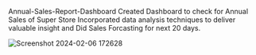 Annual-Sales-Report-Dashboard
Created Dashboard to check for Annual Sales of Super Store 
Incorporated data analysis techniques to deliver valuable insight and Did Sales Forcasting for next 20 days.

![Screenshot 2024-02-06 172628](https://github.com/NikhilPaliwal11/Annual-Sales-Report-Dashboard/assets/61961464/6cc2f91b-e06b-42b1-bf57-67631310f31f)

